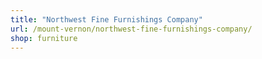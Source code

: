 ```yaml
---
title: "Northwest Fine Furnishings Company"
url: /mount-vernon/northwest-fine-furnishings-company/
shop: furniture
---
```

